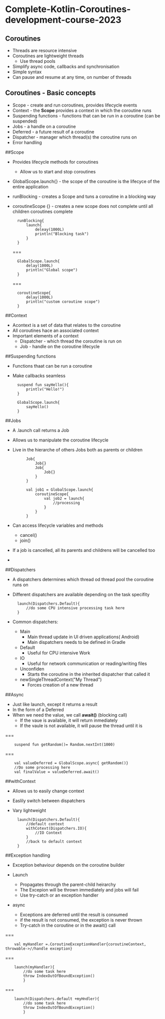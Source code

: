 # Complete-Kotlin-Coroutines-development-course-2023



## Coroutines

* Threads are resource intensive
* Coroutines are lightweight threads
	* Use thread pools
* Simplify async code, callbacks and synchronisation
* Simple syntax
* Can pause and resume at any time, on number of threads

## Coroutines - Basic concepts

* Scope - create and run coroutines, provides lifecycle events
* Context - the **Scope** provides a context in which the coroutine runs
* Suspending functions - functions that can be run in a coroutine (can be suspended)
* Jobs - a handle on a coroutine
* Deferred - a future result of a coroutine
* Dispatcher - manager which thread(s) the coroutine runs on
* Error handling


##Scope


* Provides lifecycle methods for coroutines
	* Allow us to start and stop coroutines
* GlobalScope.launch{} - the scope of the coroutine is the lifecyce of the entire application
* runBlocking - creates a Scope and tuns a coroutine in a blocking way 
* coroutineScope {} - creates a new scope does not complete until all children coroutines complete

		runBlocking{
			launch{
				deleay(1000L)
				println("Blocking task")
			}
		}
	
	===
	
		GlobalScope.launch{
			delay(1000L)
			println("Global scope")
		}
		
	===	
	
		coroutineScope{
			delay(1000L)
			println("custom coroutine scope")
		}
		
		
##Context

* Acontext is a set of data that relates to the coroutine
* All coroutines hace an associated context
* Important elements of a context
	* Dispatcher - which thread the coroutine is run on
	* Job - handle on the coroutine lifecycle

##Suspending functions

* Functions thaat can be run a coroutine
* Make callbacks seamless


		suspend fun sayHello(){
			printlv("Hello!")
		}
		
		GlobalScope.launch{
			sayHello()
		}


##Jobs

* A .launch call returns a Job
* Allows us to manipulate the coroutine lifecycle
* Live in the hierarche of others Jobs both as parents or children

			Job{
				Job{}
				Job{
					Job{}
				}
			}
			
			val job1 = GlobalScope.launch{
				coroutineScope{
					val job2 = launch{
						//processing
					}
				}
			}

* Can access lifecycle variables and methods
	* cancel()
	* join()
* If a job is cancelled, all its parents and childrens will be cancelled too
*  


##Dispatchers

* A dispatchers determines which thread od thread pool the coroutine runs on
* Different dispatchers are available depending on the task specifity


		launch(Dispatchers.Default){
			//do some CPU intensive processing task here
		}

* Common dispatchers:
	* Main
		* Main thread update in UI driven applications( Android)
		* Main dispatchers needs to be defined in Gradle
	* Default
		* Useful for CPU intensive Work
	* IO
		* Useful for network communication or reading/writing files    
	* Unconfiden
		* Starts the coroutine in the inherited dispatcher that called it
	* newSingleThreadContext("My Thread")
		* Forces creation of a new thread


##Async

* Just like launch, except it returns a result
* In the form of a Deferred
* When we need the value, we call **await()** (blocking call)
	*	If the vaue is available, it will return inmediately
	* If the vaule is not available, it will pause the thread until it is

===
	
		suspend fun getRandom()= Random.nextInt(1000)
			
===

		val valueDeferred = GlobalScope.async{ getRandom()}
		//Do some processing here
		val finalValue = valueDeferred.await()
			
			 

##withContext

* Allows us to easily change context
* Easlily switch between dispatchers
* Vary lightweight


		launch(Dispatchers.Default){
			//default context
			withCotext(Dispatchers.IO){
				//IO Context
			}
			//back to default context
		}

##Exception handling

* Exception behaviour depends on the coroutine builder
* Launch
	* Propagates through the parent-child heirarchy
	* The Excepion will be thrown immediately and jobs will fail
	* Use try-catch or an exception handler

* async
	* Exceptions are deferred until the result is consumed
	* if the result is not consumed, the exception is never thrown
	* Try-catch in the coroutine or in the await() call


===
	
		val myHandler =.CoroutineExceptionHandler{coroutineContext, throwable->//handle exception}
		
===
		
		launch(myHandler){
			//do some task here
			throw IndexOutOfBoundException()
			}
===
	
		launch(Dispatchers.default +myHndler){
			//do some task here
			throw IndexOutOfBoundException()
			}

























